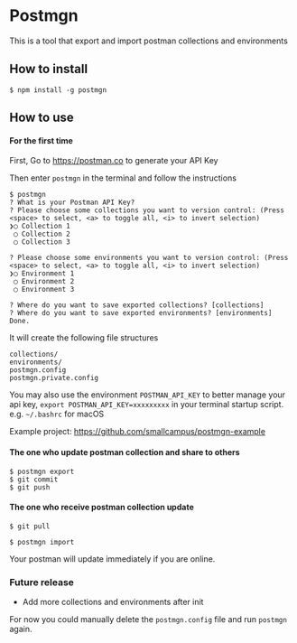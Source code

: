 # Postmgn

This is a tool that export and import postman collections and environments

## How to install
```
$ npm install -g postmgn
```

## How to use

#### For the first time

First, Go to https://postman.co to generate your API Key

Then enter `postmgn` in the terminal and follow the instructions
```
$ postmgn
? What is your Postman API Key?
? Please choose some collections you want to version control: (Press <space> to select, <a> to toggle all, <i> to invert selection)
❯◯ Collection 1
 ◯ Collection 2
 ◯ Collection 3

? Please choose some environments you want to version control: (Press <space> to select, <a> to toggle all, <i> to invert selection)
❯◯ Environment 1
 ◯ Environment 2
 ◯ Environment 3
 
? Where do you want to save exported collections? [collections] 
? Where do you want to save exported environments? [environments]
Done.
```

It will create the following file structures
```
collections/
environments/
postmgn.config
postmgn.private.config
```

You may also use the environment `POSTMAN_API_KEY` to better manage your api key,
`export POSTMAN_API_KEY=xxxxxxxxx` in your terminal startup script. e.g. `~/.bashrc` for macOS

Example project: https://github.com/smallcampus/postmgn-example

#### The one who update postman collection and share to others
```
$ postmgn export
$ git commit
$ git push
```

#### The one who receive postman collection update
```
$ git pull

$ postmgn import
```

Your postman will update immediately if you are online.

### Future release
 + Add more collections and environments after init
 
For now you could manually delete the `postmgn.config` file and run `postmgn` again.

